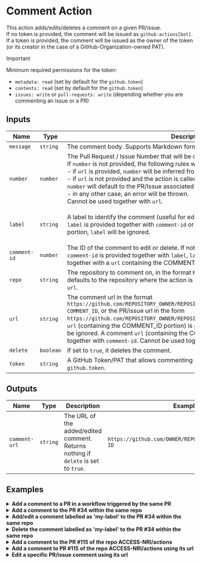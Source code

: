 # Comment Action

This action adds/edits/deletes a comment on a given PR/issue.<br>
If no token is provided, the comment will be issued as  `github-actions[bot]`.<br>
If a token is provided, the comment will be issued as the owner of the token (or its creator in the case of a GitHub-Organization-owned PAT).

> [!IMPORTANT]
> Minimum required permissions for the token:
> - `metadata: read` (set by default for the `github.token`)
> - `contents: read` (set by default for the `github.token`)
> - `issues: write` or `pull-requests: write` (depending whether you are commenting an issue or a PR)

## Inputs

| Name | Type | Description | Required | Default | Example |
| ---- | ---- | ----------- | -------- | ------- | ------- |
| `message` | `string` | The comment body. Supports Markdown format. | NO | N/A | `Hello this is a comment from PR 20` |
| `number` | `number` | The Pull Request / Issue Number that will be commented on.<br>If `number` is not provided, the following rules will apply:<br>- if `url` is provided, `number` will be inferred from the url;<br>- if `url` is not provided and the action is called within a `pull_request` or `issue` event, `number` will default to the PR/Issue associated with the event;<br>- in any other case, an error will be thrown.<br>Cannot be used together with `url`.| NO | N/A | `20` |
| `label` | `string` | A label to identify the comment (useful for editing or deleting a specific comment). If `label` is provided together with `comment-id` or a `url` containing the COMMENT_ID portion, `label` will be ignored. | NO | Comment date in the format `YYYY-MM-DDTHH:MM:SS` | `my-new-label` |
| `comment-id` | `number` | The ID of the comment to edit or delete. If not provided, a new comment is created. If `comment-id` is provided together with `label`, `label` will be ignored. Cannot be used together with a `url` containing the COMMENT_ID portion. | NO | N/A | `2650933115` |      
| `repo` | `string` | The repository to comment on, in the format `REPOSITORY_OWNER/REPOSITORY_NAME`. It defaults to the repository where the action is running. Cannot be used together with `url`. | NO | current repo | `ACCESS-NRI/actions` |
| `url` | `string` | The comment url in the format `https://github.com/REPOSITORY_OWNER/REPOSITORY_NAME/issues/NUMBER#issuecomment-COMMENT_ID`, or the PR/issue url in the form `https://github.com/REPOSITORY_OWNER/REPOSITORY_NAME/issues/NUMBER`. If a comment `url` (containing the COMMENT_ID portion) is provided together with `label`, `label` will be ignored. A comment `url` (containing the COMMENT_ID portion) cannot be used together with `comment-id`. Cannot be used together with `number` or `repo`. | NO | N/A | `https://github.com/ACCESS-NRI/actions/issues/13#issuecomment-2485204240` |
| `delete` | `boolean` | If set to `true`, it deletes the comment. | NO | `false` | `true` |
| `token` | `string` | A GitHub Token/PAT that allows commenting on the given PR/Issue. Defaults to `github.token`. | NO | `github.token` | `gha_pat_abcds...` |

## Outputs

| Name | Type | Description | Example |
| ---- | ---- | ----------- | ------- |
| `comment-url` | `string` | The URL of the added/edited comment. Returns nothing if `delete` is set to `true`. | `https://github.com/OWNER/REPO/pull/PR#issuecomment-ID` |

## Examples

<details>
<summary><b>Add a comment to a PR in a workflow triggered by the same PR</b></summary>

```yaml
# ...
on: pull-request
jobs:
  comment:
    runs-on: ubuntu-latest
    permissions:
      pull-requests: write
    steps:
    - uses: access-nri/actions/.github/actions/comment@main
      with:
        message: |
          Wow, a comment on PR `${{ github.event.pull_request.number }}`!
          With multilines!
```
</details>

<details>
<summary><b>Add a comment to the PR #34 within the same repo</b></summary>

```yaml
# ...
jobs:
  comment:
    runs-on: ubuntu-latest
    permissions:
      pull-requests: write
    steps:
    - uses: access-nri/actions/.github/actions/comment@main
      with:
        number: 34
        message: |
          Wow, a comment on PR #34!
          With multilines!
```
</details>

<details>
<summary><b>Add/edit a comment labelled as 'my-label' to the PR #34 within the same repo</b></summary>

```yaml
# ...
jobs:
  comment:
    runs-on: ubuntu-latest
    permissions:
      pull-requests: write
    steps:
    - uses: access-nri/actions/.github/actions/comment@main
      with:
        number: 34
        label: my-label
        message: |
          Wow, a comment on PR #34!
          This has the hidden label: 'my-label'.
```
<b>IMPORTANT</b><br>
If a comment with the provided label is already present, that comment is edited. Otherwise, a new comment with the provided label is added.

</details>


<details>
<summary><b>Delete the comment labelled as 'my-label' to the PR #34 within the same repo</b></summary>

```yaml
# ...
jobs:
  comment:
    runs-on: ubuntu-latest
    permissions:
      pull-requests: write
    steps:
    - uses: access-nri/actions/.github/actions/comment@main
      with:
        number: 34
        label: my-label
        delete: true
```

</details>

<details>
<summary><b>Add a comment to the PR #115 of the repo ACCESS-NRI/actions</b></summary>

```yaml
# ...
jobs:
  comment:
    runs-on: ubuntu-latest
    steps:
    - uses: access-nri/actions/.github/actions/comment@main
      with:
        number: 115
        repo: ACCESS-NRI/actions
        token: ${{secrets.PR_WRITE_TOKEN}}
        message: |
          Wow, a comment on PR 115 of the ACCESS-NRI/actions repo!
```
<b>IMPORTANT</b><br>
The default `github.token` does not have access to other repos.<br>
To add/edit/delete a comment in a different repo, an external token needs to be provided. This could be, for example a [PAT](https://docs.github.com/en/authentication/keeping-your-account-and-data-secure/managing-your-personal-access-tokens).<br>
In the example above, the minimum token's permissions for the commented repo need to be:
<ul>
    <li><code>metadata: read</code></li>
    <li><code>contents: read</code></li>
    <li><code>pull-requests: write</code></li>
</ul>
</details>

<details>
<summary><b>Add a comment to PR #115 of the repo ACCESS-NRI/actions using its url</b></summary>

```yaml
# ...
jobs:
  comment:
    runs-on: ubuntu-latest
    steps:
    - uses: access-nri/actions/.github/actions/comment@main
      with:
        url: https://github.com/ACCESS-NRI/actions/pull/115
        token: ${{secrets.PR_WRITE_TOKEN}}
        message: |
          Wow, a comment on PR 115 of the ACCESS-NRI/actions repo!
          Using its URL!!!
```
<b>IMPORTANT</b><br>
The default `github.token` does not have access to other repos.<br>
To add/edit/delete a comment in a different repo, an external token needs to be provided. This could be, for example a [PAT](https://docs.github.com/en/authentication/keeping-your-account-and-data-secure/managing-your-personal-access-tokens).<br>
In the example above, the minimum token's permissions for the commented repo need to be:
<ul>
    <li><code>metadata: read</code></li>
    <li><code>contents: read</code></li>
    <li><code>pull-requests: write</code></li>
</ul>
</details>

<details>
<summary><b>Edit a specific PR/issue comment using its url</b></summary>

```yaml
# ...
jobs:
  comment:
    runs-on: ubuntu-latest
    steps:
    - uses: access-nri/actions/.github/actions/comment@main
      with:
        url: https://github.com/ACCESS-NRI/actions/pull/115#issuecomment-2466989248
        token: ${{secrets.PR_WRITE_TOKEN}}
        message: |
          Wow, I'm editing comment 2466989248 on PR 115 of the ACCESS-NRI/actions repo!
          I'm using its URL!!!
```
<b>IMPORTANT</b><br>
The default `github.token` does not have access to other repos.<br>
To add/edit/delete a comment in a different repo, an external token needs to be provided. This could be, for example a [PAT](https://docs.github.com/en/authentication/keeping-your-account-and-data-secure/managing-your-personal-access-tokens).<br>
In the example above, the minimum token's permissions for the commented repo need to be:
<ul>
    <li><code>metadata: read</code></li>
    <li><code>contents: read</code></li>
    <li><code>pull-requests: write</code></li>
</ul>
</details>
